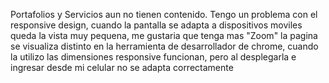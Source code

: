 Portafolios y Servicios aun no tienen contenido.
Tengo un problema con el responsive design, cuando la pantalla se adapta a dispositivos moviles queda la vista muy pequena, me gustaria que tenga mas  "Zoom"
la pagina se visualiza distinto en la herramienta de desarrollador de chrome, cuando la utilizo las dimensiones responsive funcionan, pero al desplegarla e ingresar desde mi celular no se adapta correctamente
